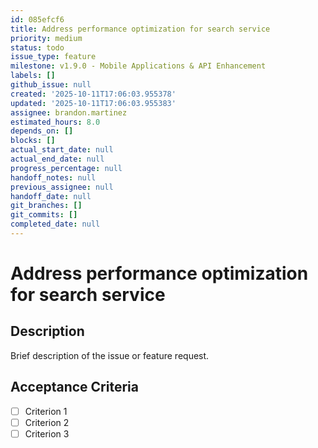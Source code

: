 ```yaml
---
id: 085efcf6
title: Address performance optimization for search service
priority: medium
status: todo
issue_type: feature
milestone: v1.9.0 - Mobile Applications & API Enhancement
labels: []
github_issue: null
created: '2025-10-11T17:06:03.955378'
updated: '2025-10-11T17:06:03.955383'
assignee: brandon.martinez
estimated_hours: 8.0
depends_on: []
blocks: []
actual_start_date: null
actual_end_date: null
progress_percentage: null
handoff_notes: null
previous_assignee: null
handoff_date: null
git_branches: []
git_commits: []
completed_date: null
---
```


# Address performance optimization for search service

## Description

Brief description of the issue or feature request.

## Acceptance Criteria

- [ ] Criterion 1
- [ ] Criterion 2
- [ ] Criterion 3